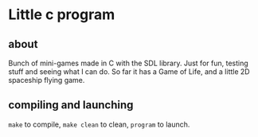 # Little c program

## about

Bunch of mini-games made in C with the SDL library. Just for fun, testing stuff and seeing what I can do. So far it has a Game of Life, and a little 2D spaceship flying game.

## compiling and launching

`make` to compile, `make clean` to clean, `program` to launch.

